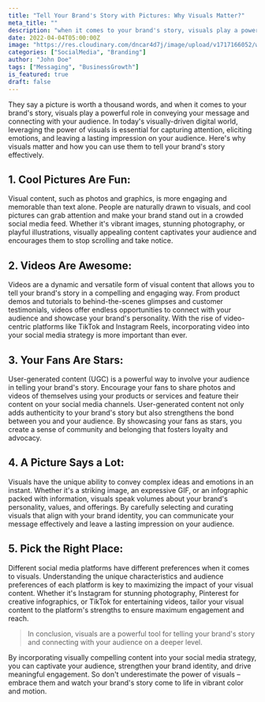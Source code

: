 ```yaml
---
title: "Tell Your Brand's Story with Pictures: Why Visuals Matter?"
meta_title: ""
description: "when it comes to your brand's story, visuals play a powerful role in conveying your message"
date: 2022-04-04T05:00:00Z
image: "https://res.cloudinary.com/dncar4d7j/image/upload/v1717166052/why_visual_matter_fk1fdz.webp"
categories: ["SocialMedia", "Branding"]
author: "John Doe"
tags: ["Messaging", "BusinessGrowth"]
is_featured: true
draft: false
---
```


They say a picture is worth a thousand words, and when it comes to your brand's story, visuals play a powerful role in conveying your message and connecting with your audience. In today's visually-driven digital world, leveraging the power of visuals is essential for capturing attention, eliciting emotions, and leaving a lasting impression on your audience. 
Here's why visuals matter and how you can use them to tell your brand's story effectively.

## 1. Cool Pictures Are Fun:
Visual content, such as photos and graphics, is more engaging and memorable than text alone. People are naturally drawn to visuals, and cool pictures can grab attention and make your brand stand out in a crowded social media feed. Whether it's vibrant images, stunning photography, or playful illustrations, visually appealing content captivates your audience and encourages them to stop scrolling and take notice.

## 2. Videos Are Awesome:
Videos are a dynamic and versatile form of visual content that allows you to tell your brand's story in a compelling and engaging way. From product demos and tutorials to behind-the-scenes glimpses and customer testimonials, videos offer endless opportunities to connect with your audience and showcase your brand's personality. With the rise of video-centric platforms like TikTok and Instagram Reels, incorporating video into your social media strategy is more important than ever.

## 3. Your Fans Are Stars:
User-generated content (UGC) is a powerful way to involve your audience in telling your brand's story. Encourage your fans to share photos and videos of themselves using your products or services and feature their content on your social media channels. User-generated content not only adds authenticity to your brand's story but also strengthens the bond between you and your audience. By showcasing your fans as stars, you create a sense of community and belonging that fosters loyalty and advocacy.

## 4. A Picture Says a Lot: 
Visuals have the unique ability to convey complex ideas and emotions in an instant. Whether it's a striking image, an expressive GIF, or an infographic packed with information, visuals speak volumes about your brand's personality, values, and offerings. By carefully selecting and curating visuals that align with your brand identity, you can communicate your message effectively and leave a lasting impression on your audience.

## 5. Pick the Right Place: 
Different social media platforms have different preferences when it comes to visuals. Understanding the unique characteristics and audience preferences of each platform is key to maximizing the impact of your visual content. Whether it's Instagram for stunning photography, Pinterest for creative infographics, or TikTok for entertaining videos, tailor your visual content to the platform's strengths to ensure maximum engagement and reach.

> In conclusion, visuals are a powerful tool for telling your brand's story and connecting with your audience on a deeper level. 

By incorporating visually compelling content into your social media strategy, you can captivate your audience, strengthen your brand identity, and drive meaningful engagement. So don't underestimate the power of visuals – embrace them and watch your brand's story come to life in vibrant color and motion.
